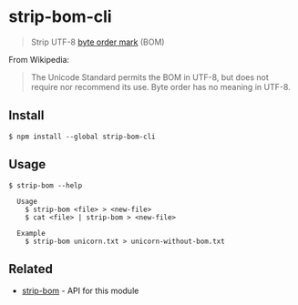 # strip-bom-cli

> Strip UTF-8 [byte order mark](http://en.wikipedia.org/wiki/Byte_order_mark#UTF-8) (BOM)

From Wikipedia:

> The Unicode Standard permits the BOM in UTF-8, but does not require nor recommend its use. Byte order has no meaning in UTF-8.

## Install

```
$ npm install --global strip-bom-cli
```

## Usage

```
$ strip-bom --help

  Usage
    $ strip-bom <file> > <new-file>
    $ cat <file> | strip-bom > <new-file>

  Example
    $ strip-bom unicorn.txt > unicorn-without-bom.txt
```

## Related

- [strip-bom](https://github.com/sindresorhus/strip-bom) - API for this module
